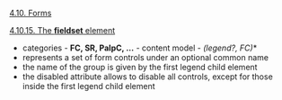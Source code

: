 
[4.10. Forms](https://w3c.github.io/html/sec-forms.html#sec-forms)

[4.10.15. The **fieldset** element](https://w3c.github.io/html/sec-forms.html#the-fieldset-element)

* categories - **FC, SR, PalpC, ...** - content model - **(legend?, FC*)**
* represents a set of form controls under an optional common name
* the name of the group is given by the first legend child element
* the disabled attribute allows to disable all controls, except for those
  inside the first legend child element
